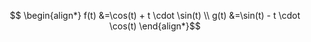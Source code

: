 $$
\begin{align*}
f(t) &=\cos(t) + t \cdot \sin(t) \\
g(t) &=\sin(t) - t \cdot \cos(t)
\end{align*}$$